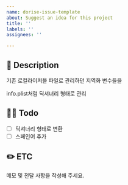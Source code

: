 ```yaml
---
name: dorise-issue-template
about: Suggest an idea for this project
title: ''
labels: ''
assignees: ''

---
```


## 🐲 Description

기존 로컬라이저블 파일로 관리하던 지역화 변수들을

info.plist처럼 딕셔너리 형태로 관리

## 🧑‍💻 Todo

- [ ]  딕셔너리 형태로 변환
- [ ]  스페인어 추가

## ✏️ ETC

메모 및 전달 사항을 작성해 주세요.
